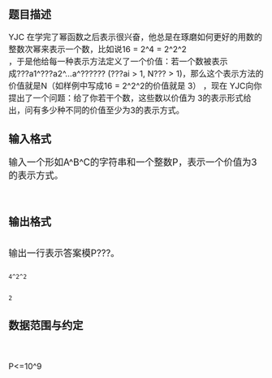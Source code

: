 ## 题目描述

<p><span style="font-size: medium">YJC 在学完了幂函数之后表示很兴奋，他总是在琢磨如何更好的用数的整数次幂来表示一个数，比如说16 = 2^4 = 2^2^2<br> ，于是他给每一种表示方法定义了一个价值：若一个数被表示<br> 成???a1^???a2^…a^?????? (???ai > 1, N??? > 1)，那么这个表示方法的价值就是N（如样例中写成16 = 2^2^2的价值就是 3） ，现在 YJC向你提出了一个问题：给了你若干个数，这些数以价值为 3的表示形式给出，问有多少种不同的价值至少为3的表示方式。 <br> </span></p>

## 输入格式

<p><font size="4">输入一个形如A^B^C的字符串和一个整数P，表示一个价值为3的表示方式。 </font></p> 
<p><span style="font-size: medium"> </span></p>

## 输出格式

<p><br> <font size="4">输出一行表示答案模P???。</font></p> 
<p></p>

```input1
4^2^2
```
```output1
2
```
## 数据范围与约定

<p><span style="font-size: medium"><br><br> P<=10^9 <br><br> </span></p>

